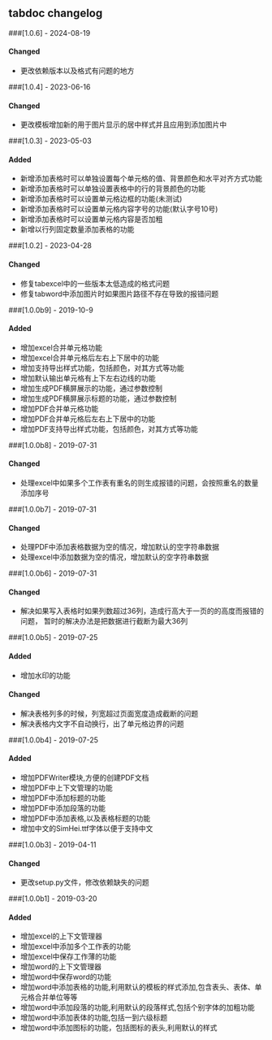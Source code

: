## tabdoc changelog

###[1.0.6] - 2024-08-19

#### Changed

- 更改依赖版本以及格式有问题的地方

###[1.0.4] - 2023-06-16

#### Changed

- 更改模板增加新的用于图片显示的居中样式并且应用到添加图片中

###[1.0.3] - 2023-05-03

#### Added

- 新增添加表格时可以单独设置每个单元格的值、背景颜色和水平对齐方式功能
- 新增添加表格时可以单独设置表格中的行的背景颜色的功能
- 新增添加表格时可以设置单元格边框的功能(未测试)
- 新增添加表格时可以设置单元格内容字号的功能(默认字号10号)
- 新增添加表格时可以设置单元格内容是否加粗
- 新增以行列固定数量添加表格的功能

###[1.0.2] - 2023-04-28

#### Changed

- 修复tabexcel中的一些版本太低造成的格式问题
- 修复tabword中添加图片时如果图片路径不存在导致的报错问题

###[1.0.0b9] - 2019-10-9

#### Added

- 增加excel合并单元格功能
- 增加excel合并单元格后左右上下居中的功能
- 增加支持导出样式功能，包括颜色，对其方式等功能
- 增加默认输出单元格有上下左右边线的功能
- 增加生成PDF横屏展示的功能，通过参数控制
- 增加生成PDF横屏展示标题的功能，通过参数控制
- 增加PDF合并单元格功能
- 增加PDF合并单元格后左右上下居中的功能
- 增加PDF支持导出样式功能，包括颜色，对其方式等功能

###[1.0.0b8] - 2019-07-31

#### Changed

- 处理excel中如果多个工作表有重名的则生成报错的问题，会按照重名的数量添加序号

###[1.0.0b7] - 2019-07-31

#### Changed

- 处理PDF中添加表格数据为空的情况，增加默认的空字符串数据
- 处理excel中添加数据为空的情况，增加默认的空字符串数据

###[1.0.0b6] - 2019-07-31

#### Changed

- 解决如果写入表格时如果列数超过36列，造成行高大于一页的的高度而报错的问题，
  暂时的解决办法是把数据进行截断为最大36列

###[1.0.0b5] - 2019-07-25

#### Added

- 增加水印的功能

#### Changed

- 解决表格列多的时候，列宽超过页面宽度造成截断的问题
- 解决表格内文字不自动换行，出了单元格边界的问题

###[1.0.0b4] - 2019-07-25

#### Added

- 增加PDFWriter模块,方便的创建PDF文档
- 增加PDF中上下文管理的功能
- 增加PDF中添加标题的功能
- 增加PDF中添加段落的功能
- 增加PDF中添加表格,以及表格标题的功能
- 增加中文的SimHei.ttf字体以便于支持中文

###[1.0.0b3] - 2019-04-11

#### Changed

- 更改setup.py文件，修改依赖缺失的问题

###[1.0.0b1] - 2019-03-20

#### Added

- 增加excel的上下文管理器
- 增加excel中添加多个工作表的功能
- 增加excel中保存工作薄的功能
- 增加word的上下文管理器
- 增加word中保存word的功能
- 增加word中添加表格的功能,利用默认的模板的样式添加,包含表头、表体、单元格合并单位等等
- 增加word中添加段落的功能,利用默认的段落样式,包括个别字体的加粗功能
- 增加word中添加表体的功能,包括一到六级标题
- 增加word中添加图标的功能，包括图标的表头,利用默认的样式
